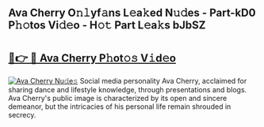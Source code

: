 ## Ava Cherry O𝚗𝚕yf𝚊ns L𝚎a𝚔ed N𝚞𝚍es - Part-kD0 P𝚑𝚘tos Vi𝚍𝚎o - H𝚘𝚝 Part L𝚎a𝚔s bJbSZ

# <h2><a href="http://kfcctrg.oniu.top/?m=Ava+Cherry">🔗👉 🔴 Ava Cherry P𝚑ot𝚘𝚜 V𝚒d𝚎o</a></h2>

[![Ava Cherry Nu𝚍e𝚜](https://i.imgur.com/0qMVB7G.gif)](http://kfcctrg.oniu.top/?m=Ava+Cherry)
Social media personality Ava Cherry, acclaimed for sharing dance and lifestyle knowledge, through presentations and blogs. Ava Cherry's public image is characterized by its open and sincere demeanor, but the intricacies of his personal life remain shrouded in secrecy.  
